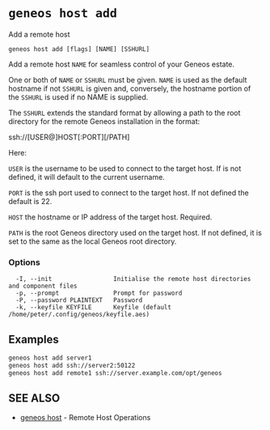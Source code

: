 # `geneos host add`

Add a remote host

```text
geneos host add [flags] [NAME] [SSHURL]
```

Add a remote host `NAME` for seamless control of your Geneos estate.

One or both of `NAME` or `SSHURL` must be given. `NAME` is used as the default hostname if not `SSHURL` is given and, conversely, the hostname portion of the `SSHURL` is used if no NAME is supplied.

The `SSHURL` extends the standard format by allowing a path to the root directory for the remote Geneos installation in the format:

  ssh://[USER@]HOST[:PORT][/PATH]

Here:

`USER` is the username to be used to connect to the target host. If is not defined, it will default to the current username.

`PORT` is the ssh port used to connect to the target host. If not defined the default is 22.

`HOST` the hostname or IP address of the target host. Required.
  
`PATH` is the root Geneos directory used on the target host. If not defined, it is set to the same as the local Geneos root directory.

### Options

```text
  -I, --init                 Initialise the remote host directories and component files
  -p, --prompt               Prompt for password
  -P, --password PLAINTEXT   Password
  -k, --keyfile KEYFILE      Keyfile (default /home/peter/.config/geneos/keyfile.aes)
```

## Examples

```bash
geneos host add server1
geneos host add ssh://server2:50122
geneos host add remote1 ssh://server.example.com/opt/geneos

```

## SEE ALSO

* [geneos host](geneos_host.md)	 - Remote Host Operations
